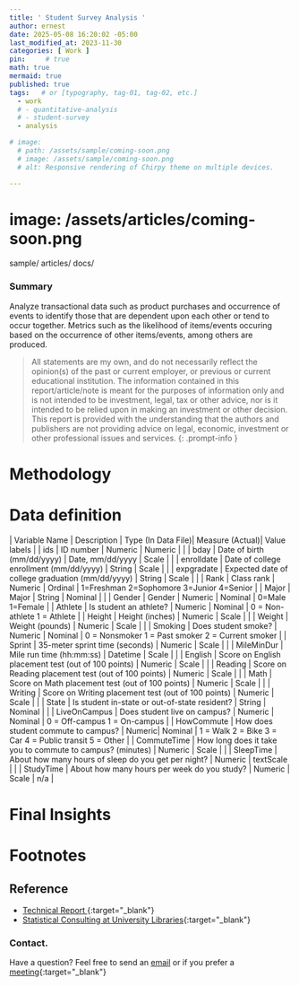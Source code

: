 ```yaml
---
title: ' Student Survey Analysis '
author: ernest
date: 2025-05-08 16:20:02 -05:00
last_modified_at: 2023-11-30
categories: [ Work ]
pin:     # true
math: true
mermaid: true
published: true
tags:   # or [typography, tag-01, tag-02, etc.]
  - work
  # - quantitative-analysis
  # - student-survey
  - analysis

# image: 
  # path: /assets/sample/coming-soon.png
  # image: /assets/sample/coming-soon.png
  # alt: Responsive rendering of Chirpy theme on multiple devices.

---
```




# image: /assets/articles/coming-soon.png

sample/
articles/
docs/



### Summary

Analyze transactional data such as product purchases and occurrence of events to identify those that are
dependent upon each other or tend to occur together. Metrics such as the likelihood of items/events occuring
based on the occurrence of other items/events, among others are produced.





> All statements are my own, and do not necessarily reflect the opinion(s) of the past or current employer, or previous or current educational institution. The information contained in this report/article/note is meant for the purposes of information only and is not intended to be investment, legal, tax or other advice, nor is it intended to be relied upon in making an investment or other decision. This report is provided with the understanding that the authors and publishers are not providing advice on legal, economic, investment or other professional issues and services.
{: .prompt-info }



# Methodology









# Data definition

| Variable Name | Description | Type (In Data File)| Measure (Actual)| Value labels | 
| ids | ID number | Numeric | Numeric |  |
| bday | Date of birth (mm/dd/yyyy) | Date, mm/dd/yyyy | Scale |  |
| enrolldate | Date of college enrollment (mm/dd/yyyy) | String | Scale |  |
| expgradate | Expected date of college graduation (mm/dd/yyyy) | String | Scale |  |
| Rank | Class rank | Numeric | Ordinal | 1=Freshman
2=Sophomore
3=Junior
4=Senior |
| Major | Major | String | Nominal |  |
| Gender | Gender | Numeric | Nominal | 0=Male
1=Female |
| Athlete | Is student an athlete? | Numeric | Nominal | 0 = Non-athlete
1 = Athlete |
| Height | Height (inches) | Numeric | Scale |  |
| Weight | Weight (pounds) | Numeric | Scale |  |
| Smoking | Does student smoke? | Numeric | Nominal | 0 = Nonsmoker
1 = Past smoker
2 = Current smoker |
| Sprint | 35-meter sprint time (seconds) | Numeric | Scale |  |
| MileMinDur | Mile run time (hh:mm:ss) | Datetime | Scale |  |
| English | Score on English placement test (out of 100 points) | Numeric | Scale |  |
| Reading | Score on Reading placement test (out of 100 points) | Numeric | Scale |  |
| Math | Score on Math placement test (out of 100 points) | Numeric | Scale |  |
| Writing | Score on Writing placement test (out of 100 points) | Numeric | Scale |  |
| State | Is student in-state or out-of-state resident? | String | Nominal |  |
| LiveOnCampus | Does student live on campus? | Numeric | Nominal | 0 = Off-campus
1 = On-campus |
| HowCommute | How does student commute to campus? | Numeric| Nominal | 1 = Walk
2 = Bike
3 = Car
4 = Public transit
5 = Other |
| CommuteTime | How long does it take you to commute to campus? (minutes) | Numeric | Scale |  |
| SleepTime | About how many hours of sleep do you get per night? | Numeric | textScale |  |
| StudyTime | About how many hours per week do you study? | Numeric | Scale | n/a |







# Final Insights












# Footnotes







## Reference

  - [ Technical Report ](/assets/docs/paper1.pdf){:target="_blank"}
  - [Statistical Consulting at University Libraries]( www.library.kent.edu/statconsulting ){:target="_blank"}







### Contact. 

Have a question? Feel free to send an [email](mailto:s.ernest@gmx.us) or if you prefer a [meeting]( https://calendly.com/s-earnest/30min ){:target="_blank"}



